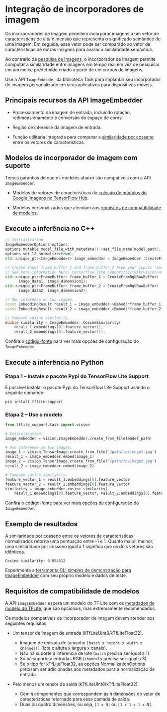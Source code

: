 # Integração de incorporadores de imagem

Os incorporadores de imagem permitem incorporar imagens a um vetor de características de alta dimensão que representa o significado semântico de uma imagem. Em seguida, esse vetor pode ser comparado ao vetor de características de outras imagens para avaliar a similaridade semântica.

Ao contrário da [pesquisa de imagens](https://www.tensorflow.org/lite/inference_with_metadata/task_library/image_searcher), o incorporador de imagem permite computar a similaridade entre imagens em tempo real em vez de pesquisar em um índice predefinido criado a partir de um corpus de imagens.

Use a API `ImageEmbedder` da biblioteca Task para implantar seu incorporador de imagem personalizado em seus aplicativos para dispositivos móveis.

## Principais recursos da API ImageEmbedder

- Processamento da imagem de entrada, incluindo rotação, redimensionamento e conversão do espaço de cores.

- Região de interesse da imagem de entrada.

- Função utilitária integrada para computar a [similaridade por cosseno](https://en.wikipedia.org/wiki/Cosine_similarity) entre os vetores de características.

## Modelos de incorporador de imagem com suporte

Temos garantias de que os modelos abaixo são compatíveis com a API `ImageEmbedder`.

- Modelos de vetores de características da [coleção de módulos do Google Imagens no TensorFlow Hub](https://tfhub.dev/google/collections/image/1).

- Modelos personalizados que atendam aos [requisitos de compatibilidade de modelos](#model-compatibility-requirements).

## Execute a inferência no C++

```c++
// Initialization
ImageEmbedderOptions options:
options.mutable_model_file_with_metadata()->set_file_name(model_path);
options.set_l2_normalize(true);
std::unique_ptr<ImageEmbedder> image_embedder = ImageEmbedder::CreateFromOptions(options).value();

// Create input frame_buffer_1 and frame_buffer_2 from your inputs `image_data1`, `image_data2`, `image_dimension1` and `image_dimension2`.
// See more information here: tensorflow_lite_support/cc/task/vision/utils/frame_buffer_common_utils.h
std::unique_ptr<FrameBuffer> frame_buffer_1 = CreateFromRgbRawBuffer(
      image_data1, image_dimension1);
std::unique_ptr<FrameBuffer> frame_buffer_2 = CreateFromRgbRawBuffer(
      image_data2, image_dimension2);

// Run inference on two images.
const EmbeddingResult result_1 = image_embedder->Embed(*frame_buffer_1);
const EmbeddingResult result_2 = image_embedder->Embed(*frame_buffer_2);

// Compute cosine similarity.
double similarity = ImageEmbedder::CosineSimilarity(
    result_1.embeddings[0].feature_vector(),
    result_2.embeddings[0].feature_vector());
```

Confira o [código-fonte](https://github.com/tensorflow/tflite-support/blob/master/tensorflow_lite_support/cc/task/vision/image_embedder.h) para ver mais opções de configuração do `ImageEmbedder`.

## Execute a inferência no Python

### Etapa 1 – Instale o pacote Pypi do TensorFlow Lite Support

É possível instalar o pacote Pypi do TensorFlow Lite Support usando o seguinte comando:

```sh
pip install tflite-support
```

### Etapa 2 – Use o modelo

```python
from tflite_support.task import vision

# Initialization.
image_embedder = vision.ImageEmbedder.create_from_file(model_path)

# Run inference on two images.
image_1 = vision.TensorImage.create_from_file('/path/to/image1.jpg')
result_1 = image_embedder.embed(image_1)
image_2 = vision.TensorImage.create_from_file('/path/to/image2.jpg')
result_2 = image_embedder.embed(image_2)

# Compute cosine similarity.
feature_vector_1 = result_1.embeddings[0].feature_vector
feature_vector_2 = result_2.embeddings[0].feature_vector
similarity = image_embedder.cosine_similarity(
    result_1.embeddings[0].feature_vector, result_2.embeddings[0].feature_vector)
```

Confira o [código-fonte](https://github.com/tensorflow/tflite-support/blob/master/tensorflow_lite_support/python/task/vision/image_embedder.py) para ver mais opções de configuração do `ImageEmbedder`.

## Exemplo de resultados

A similaridade por cosseno entre os vetores de características normalizados retorna uma pontuação entre -1 e 1. Quanto maior, melhor; uma similaridade por cosseno igual a 1 significa que os dois vetores são idênticos.

```
Cosine similarity: 0.954312
```

Experimente a [ferramenta CLI simples de demonstração para ImageEmbedder](https://github.com/tensorflow/tflite-support/tree/master/tensorflow_lite_support/examples/task/vision/desktop#imageembedder) com seu próprio modelo e dados de teste.

## Requisitos de compatibilidade de modelos

A API `ImageEmbedder` espera um modelo do TF Lite com os [metadados de modelo do TFLite](https://www.tensorflow.org/lite/models/convert/metadata), que são opcionais, mas extremamente recomendados.

Os modelos compatíveis de incorporador de imagem devem atender aos seguintes requisitos:

- Um tensor de imagem de entrada (kTfLiteUInt8/kTfLiteFloat32).

    - Imagem de entrada de tamanho `[batch x height x width x channels]` (lote x altura x largura x canais).
    - Não há suporte à inferência de lote (`batch` precisa ser igual a 1).
    - Só há suporte a entradas RGB (`channels` precisa ser igual a 3).
    - Se o tipo for kTfLiteFloat32, as opções NormalizationOptions precisam ser adicionadas aos metadados para a normalização da entrada.

- Pelo menos um tensor de saída (kTfLiteUInt8/kTfLiteFloat32).

    - Com `N` componentes que correspondem às `N` dimensões do vetor de características retornado para essa camada de saída.
    - Duas ou quatro dimensões, ou seja, `[1 x N]` ou `[1 x 1 x 1 x N]`.
